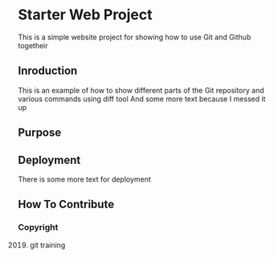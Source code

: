 # Starter Web Project

This is a simple website project for showing how to use Git and Github togetheir

## Inroduction

This is an example of how to show different parts of the Git repository and various commands using diff tool
And some more text because I messed it up

## Purpose

## Deployment

There is some more text for deployment

## How To Contribute

### Copyright

2019. git training 

